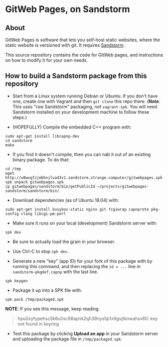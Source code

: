 # GitWeb Pages, on Sandstorm

## About

GitWeb Pages is software that lets you self-host static websites,
where the static website is versioned with git. It requires
[Sandstorm](https://sandstorm.io/).

This source repository contains the code for GitWeb pages, and
instructions on how to modify it for your own needs.

## How to build a Sandstorm package from this repository

* Start from a Linux system running Debian or Ubuntu. If you don't
  have one, create one with Vagrant and then `git clone` this repo
  there. (**Note**: This uses "raw Sandstorm" packaging, not
  `vagrant-spk`. You will need Sandstorm installed on your development
  machine to follow these steps.)

* (HOPEFULLY) Compile the embedded C++ program with:

```
sudo apt-get install libcapnp-dev
cd sandstorm
make
```

* If you find it doesn't compile, then you can nab it out of an
  existing binary package. To do that:

```
cd /tmp
wget http://u0wuqfzjebhnjlva43v1.sandstorm.strange.computer/gitwebpages.spk
spk unpack gitwebpages.spk
cp gitwebpages/sandstorm/bin/getPublicId ~/projects/gitwebpages-sandstorm/sandstorm/bin/
```

* Download dependencies (as of Ubuntu 18.04) with:

```
sudo apt-get install busybox-static nginx git fcgiwrap capnproto pkg-config clang libcgi-pm-perl
```

* Make sure it runs on your local (development) Sandstorm server with:

```
spk dev
```
* Be sure to actually load the grain in your browser.

* Use Ctrl-C to stop `spk dev`.

* Generate a new "key" (app ID) for your fork of this package with
  by running this command, and then replacing the `id = ...` line in
  `sandstorm-pkgdef.capnp` with the last line.

```
spk keygen
```


* Package it up into a SPK file with:

```
spk pack /tmp/packaged.spk
```

**NOTE**: If you see this message, keep reading.

> hpu0xyfypehsc5k6u0sc98apnk2qh39nys5p1x9gvjtknwahsv60: key not found in keyring

* Test this package by clicking **Upload an app** in your Sandstorm
  server and uploading the package file in `/tmp/packaged.spk`.
